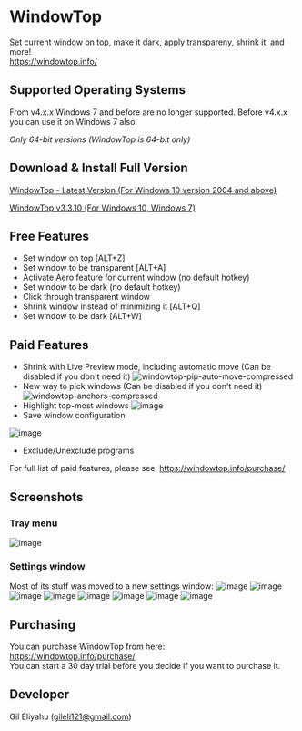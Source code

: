 # WindowTop
Set current window on top, make it dark, apply transpareny, shrink it, and more!  
https://windowtop.info/

## Supported Operating Systems
From v4.x.x Windows 7 and before are no longer supported.
Before v4.x.x you can use it on Windows 7 also.

*Only 64-bit versions (WindowTop is 64-bit only)*

## Download & Install Full Version
[WindowTop - Latest Version (For Windows 10 version 2004 and above)](https://github.com/gileli121/WindowTop/releases/latest) 

[WindowTop v3.3.10 (For Windows 10, Windows 7)](https://github.com/gileli121/WindowTop/releases/v3.3.10) 

## Free Features
* Set window on top  [ALT+Z]
* Set window to be transparent [ALT+A]
* Activate Aero feature for current window (no default hotkey)
* Set window to be dark (no default hotkey)
* Click through transparent window
* Shrink window instead of minimizing it [ALT+Q]
* Set window to be dark [ALT+W]

## Paid Features
* Shrink with Live Preview mode, including automatic move (Can be disabled if you don't need it)
![windowtop-pip-auto-move-compressed](https://user-images.githubusercontent.com/17680514/124478292-b8890400-ddad-11eb-9f8b-c0e51f0a9da5.gif)
* New way to pick windows (Can be disabled if you don't need it)
![windowtop-anchors-compressed](https://user-images.githubusercontent.com/17680514/124478616-0d2c7f00-ddae-11eb-81f2-2dbe0f6336bf.gif)
* Highlight top-most windows
![image](https://user-images.githubusercontent.com/17680514/124478818-3f3de100-ddae-11eb-94d5-ef0a5176f569.png)
* Save window configuration

![image](https://user-images.githubusercontent.com/17680514/124478891-55e43800-ddae-11eb-96c7-e8648f1339dd.png)
* Exclude/Unexclude programs

For full list of paid features, please see:
https://windowtop.info/purchase/

## Screenshots

### Tray menu
![image](https://user-images.githubusercontent.com/17680514/111429043-13b0c100-8701-11eb-9a9f-dfad0f9c9bbd.png)

### Settings window
Most of its stuff was moved to a new settings window:
![image](https://user-images.githubusercontent.com/17680514/111429278-743ffe00-8701-11eb-8fb3-981f2e0a0b6e.png)
![image](https://user-images.githubusercontent.com/17680514/111428750-984f0f80-8700-11eb-9d70-a226ee4be1c4.png)
![image](https://user-images.githubusercontent.com/17680514/111428801-ac930c80-8700-11eb-8e4b-5acb208bbf78.png)
![image](https://user-images.githubusercontent.com/17680514/111428834-b9176500-8700-11eb-9c24-06a5b62f8c7d.png)
![image](https://user-images.githubusercontent.com/17680514/111428892-d4827000-8700-11eb-9ca7-71ccb32e207e.png)
![image](https://user-images.githubusercontent.com/17680514/111428934-e3692280-8700-11eb-978a-1e3d3c37e41e.png)
![image](https://user-images.githubusercontent.com/17680514/111428996-00055a80-8701-11eb-9ac4-dc41babe21dd.png)
![image](https://user-images.githubusercontent.com/17680514/111583012-669f7c80-87c4-11eb-86ce-fde4cdea187b.png)


## Purchasing
You can purchase WindowTop from here:  
https://windowtop.info/purchase/  
You can start a 30 day trial before you decide if you want to purchase it.

## Developer
Gil Eliyahu (gileli121@gmail.com)

